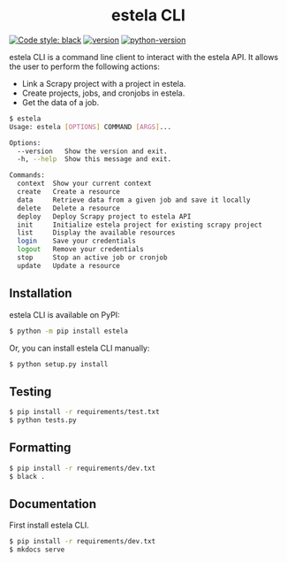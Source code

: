<h1 align="center"> estela CLI </h1>

[![Code style: black](https://img.shields.io/badge/code%20style-black-000000.svg)](https://github.com/psf/black)
[![version](https://img.shields.io/badge/version-0.2.7-blue)](https://github.com/bitmakerla/estela-cli)
[![python-version](https://img.shields.io/badge/python-v3.10-orange)](https://www.python.org)


estela CLI is a command line client to interact with the estela API. It allows the user to perform the following actions:
- Link a Scrapy project with a project in estela.
- Create projects, jobs, and cronjobs in estela.
- Get the data of a job.

```bash
$ estela
Usage: estela [OPTIONS] COMMAND [ARGS]...

Options:
  --version   Show the version and exit.
  -h, --help  Show this message and exit.

Commands:
  context  Show your current context
  create   Create a resource
  data     Retrieve data from a given job and save it locally
  delete   Delete a resource
  deploy   Deploy Scrapy project to estela API
  init     Initialize estela project for existing scrapy project
  list     Display the available resources
  login    Save your credentials
  logout   Remove your credentials
  stop     Stop an active job or cronjob
  update   Update a resource
```

## Installation

estela CLI is available on PyPI:

```bash
$ python -m pip install estela
```

Or, you can install estela CLI manually:

```bash
$ python setup.py install
```

## Testing

```bash
$ pip install -r requirements/test.txt
$ python tests.py
```

## Formatting 

```bash
$ pip install -r requirements/dev.txt
$ black .
```

## Documentation

First install estela CLI.

```bash
$ pip install -r requirements/dev.txt
$ mkdocs serve
``````
